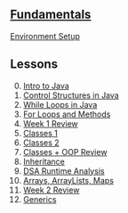 ## <b><u>Fundamentals</u></b>

[Environment Setup](https://github.com/floreo-labs/Java-Core-Curriculum/tree/master/lessons/env-and-tools)



## Lessons
0. [Intro to Java](https://github.com/floreo-labs/Java-Core-Curriculum/tree/master/lessons/intro-to-java)
1. [Control Structures in Java](https://github.com/floreo-labs/Java-Core-Curriculum/tree/master/lessons/control-structures)
2. [While Loops in Java](https://github.com/C4Q/AC3.3/tree/master/lessons/enums-while)
3. [For Loops and Methods](https://github.com/C4Q/AC3.3/tree/master/lessons/for-loops)
4. [Week 1 Review](https://github.com/C4Q/AC3.3/tree/master/lessons/week-1-review)
5. [Classes 1](https://github.com/C4Q/AC-Android/blob/master/lessons/classes-part1/classes-revisited/)
6. [Classes 2](https://github.com/C4Q/AC-Android/tree/master/lessons/classes-part2)
7. [Classes + OOP Review](https://github.com/C4Q/AC-Android/tree/master/lessons/classes-part1/classes_review)
8. [Inheritance]()
9. [DSA Runtime Analysis]()
10. [Arrays, ArrayLists, Maps](http://github.com/C4Q/AC-Android/blob/master/lessons/arrays-arraylists/arrays-ArrayLists-HashMaps/README.md)
11. [Week 2 Review](https://github.com/C4Q/AC3.3/tree/master/lessons/review-list-maps)
12. [Generics](https://github.com/C4Q/AC3.3/tree/master/lessons/generics)
